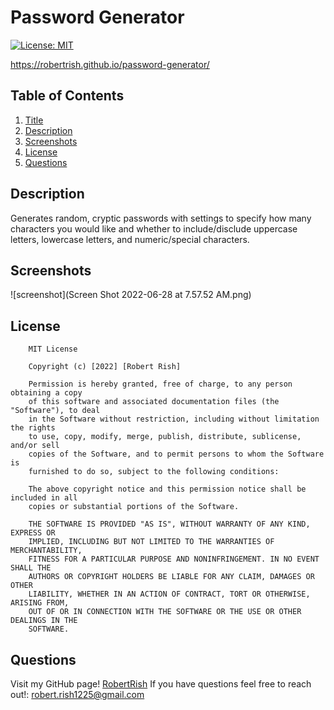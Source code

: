 # Password Generator

[![License: MIT](https://img.shields.io/badge/License-MIT-yellow.svg)](https://opensource.org/licenses/MIT)

https://robertrish.github.io/password-generator/

## Table of Contents

1. [Title](#title)
2. [Description](#description)
3. [Screenshots](#screenshots)
4. [License](#license)
5. [Questions](#questions)

## Description

Generates random, cryptic passwords with settings to specify how many characters you would like and whether to include/disclude uppercase letters, lowercase letters, and numeric/special characters.

## Screenshots

![screenshot](Screen Shot 2022-06-28 at 7.57.52 AM.png)

## License

        MIT License

        Copyright (c) [2022] [Robert Rish]

        Permission is hereby granted, free of charge, to any person obtaining a copy
        of this software and associated documentation files (the "Software"), to deal
        in the Software without restriction, including without limitation the rights
        to use, copy, modify, merge, publish, distribute, sublicense, and/or sell
        copies of the Software, and to permit persons to whom the Software is
        furnished to do so, subject to the following conditions:

        The above copyright notice and this permission notice shall be included in all
        copies or substantial portions of the Software.

        THE SOFTWARE IS PROVIDED "AS IS", WITHOUT WARRANTY OF ANY KIND, EXPRESS OR
        IMPLIED, INCLUDING BUT NOT LIMITED TO THE WARRANTIES OF MERCHANTABILITY,
        FITNESS FOR A PARTICULAR PURPOSE AND NONINFRINGEMENT. IN NO EVENT SHALL THE
        AUTHORS OR COPYRIGHT HOLDERS BE LIABLE FOR ANY CLAIM, DAMAGES OR OTHER
        LIABILITY, WHETHER IN AN ACTION OF CONTRACT, TORT OR OTHERWISE, ARISING FROM,
        OUT OF OR IN CONNECTION WITH THE SOFTWARE OR THE USE OR OTHER DEALINGS IN THE
        SOFTWARE.


## Questions

Visit my GitHub page! [RobertRish](https://github.com/RobertRish)
If you have questions feel free to reach out!: robert.rish1225@gmail.com


